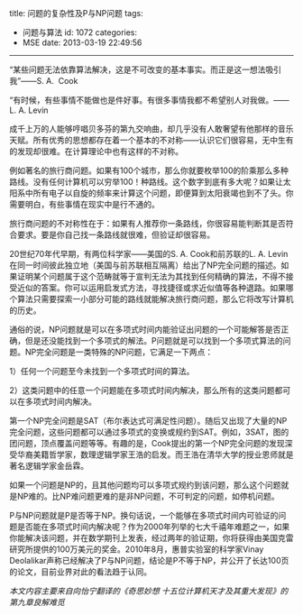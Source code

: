 title: 问题的复杂性及P与NP问题
tags:
  - 问题与算法
id: 1072
categories:
  - MSE
date: 2013-03-19 22:49:56
---

“某些问题无法依靠算法解决，这是不可改变的基本事实。而正是这一想法吸引我”——S. A.  Cook

“有时候，有些事情不能做也是件好事。有很多事情我都不希望别人对我做。——L. A. Levin

成千上万的人能够哼唱贝多芬的第九交响曲，却几乎没有人敢奢望有他那样的音乐天赋。所有优秀的思想都存在着一个基本的不对称——认识它们很容易，无中生有的发现却很难。在计算理论中也有这样的不对称。

例如著名的旅行商问题。如果有100个城市，那么你就要枚举100的阶乘那么多种路线。没有任何计算机可以穷举100！种路线。这个数字到底有多大呢？如果让太阳系中所有电子以自旋的频率来计算这个问题，即便算到太阳衰竭也到不了头。你需要明白，有些事情在现实中是行不通的。

旅行商问题的不对称性在于：如果有人推荐你一条路线，你很容易能判断其是否符合要求。要是你自己找一条路线就很难，但验证却很容易。

20世纪70年代早期，有两位科学家——美国的S. A. Cook和前苏联的L. A. Levin在同一时间彼此独立地（美国与前苏联相互隔离）给出了NP完全问题的描述。如果证明某个问题属于这个范畴就等于宣判无法为其找到任何精确的算法，不得不接受近似的答案。你可以运用启发式方法，寻找捷径或求近似值等各种退路。如果哪个算法只需要探索一小部分可能的路线就能解决旅行商问题，那么它将改写计算机的历史。

通俗的说，NP问题就是可以在多项式时间内能验证出问题的一个可能解答是否正确，但是还没能找到一个多项式的解法。P问题就是可以找到一个多项式算法的问题。NP完全问题是一类特殊的NP问题，它满足一下两点：

1）任何一个问题至今未找到一个多项式时间的算法。

2）这类问题中的任意一个问题能在多项式时间内解决，那么所有的这类问题都可以在多项式时间内解决。

第一个NP完全问题是SAT（布尔表达式可满足性问题）。随后又出现了大量的NP完全问题，这些问题都可以通过多项式的变换或规约到SAT。例如，3SAT，图的团问题，顶点覆盖问题等等。有趣的是，Cook提出的第一个NP完全问题的发现深受华裔美籍哲学家，数理逻辑学家王浩的启发。而王浩在清华大学的授业恩师就是著名逻辑学家金岳霖。

如果一个问题是NP的，且其他问题均可以多项式规约到该问题，那么这个问题就是NP难的。比NP难问题更难的是非NP问题，不可判定的问题，如停机问题。

P与NP问题就是P是否等于NP。换句话说，一个能够在多项式时间内可验证的问题是否能在多项式时间内解决呢？作为2000年列举的七大千禧年难题之一，如果你能解决该问题，并在数学期刊上发表，经过两年的验证期，你将获得由美国克雷研究所提供的100万美元的奖金。2010年8月，惠普实验室的科学家Vinay Deolalikar声称已经解决了P与NP问题，结论是P不等于NP，并公开了长达100页的论文，目前业界对此的看法趋于认同。

_本文内容主要来自向怡宁翻译的《奇思妙想 十五位计算机天才及其重大发现》的第九章良解难觅_
